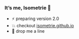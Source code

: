 ### It’s me, Isometrie 👋

- ⚡ preparing version 2.0
- 💥 checkout [isometrie.github.io](https://isometrie.github.io)
- 💬 drop me a line
